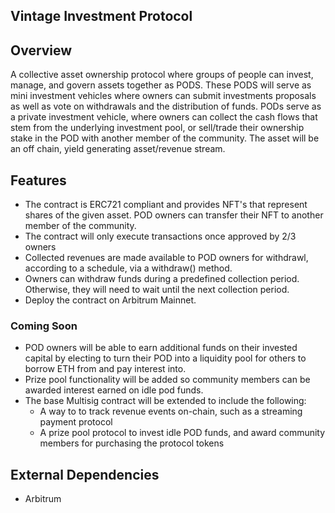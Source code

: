 ## Vintage  Investment Protocol 

## Overview
A collective asset ownership protocol where groups of people can invest, manage, and govern assets together as PODS. 
These PODS will serve as mini investment vehicles where owners can submit investments proposals as well as vote on withdrawals and the distribution of funds. 
PODs serve as a private investment vehicle, where owners can collect the cash flows that stem from the underlying investment pool, or sell/trade their ownership stake in the POD with another member of the community. 
The asset will be an off chain, yield generating asset/revenue stream. 

## Features
* The contract is ERC721 compliant and provides NFT's that represent shares of the given asset. POD owners can transfer their NFT to another member of the community.
* The contract will only execute transactions once approved by 2/3 owners
* Collected revenues are made available to POD owners for withdrawl, according to a schedule, via a withdraw() method.
* Owners can withdraw funds during a predefined collection period. Otherwise, they will need to wait until the next collection period.
* Deploy the contract on Arbitrum Mainnet.
### Coming Soon
 - POD owners will be able to earn additional funds on their invested capital by electing to turn their POD into a liquidity pool for others to borrow ETH from and pay interest into. 
 - Prize pool functionality will be added so community members can be awarded interest earned on idle pod funds. 
 - The base Multisig contract will be extended to include the following: 
    * A way to to track revenue events on-chain, such as a streaming payment protocol 
    * A prize pool protocol to invest idle POD funds, and award community members for purchasing the protocol tokens

## External Dependencies
 - Arbitrum